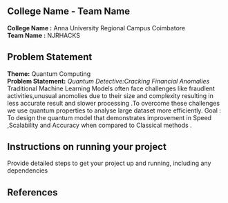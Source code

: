 ## College Name - Team Name
**College Name :** Anna University Regional Campus Coimbatore   
**Team Name :** NJRHACKS

## Problem Statement
**Theme:** Quantum Computing  
 **Problem Statement:** *Quantum Detective:Cracking Financial Anomalies*  
  Traditional Machine Learning Models often face challenges like fraudlent activities,unusual anomolies due to their size and complexity resulting in less accurate result and slower processing .To overcome  these challenges we use quantum properties to analyse  large dataset more efficiently.  Goal : To design the quantum model that demonstrates improvement in Speed ,Scalability and Accuracy when compared to Classical methods .
  
## Instructions on running your project
Provide detailed steps to get your project up and running, including any dependencies

## References

